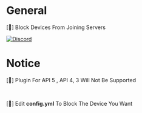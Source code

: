 # General 

[🌵] Block Devices From Joining Servers


[![Discord](https://img.shields.io/discord/965662639168569394.svg?label=&logo=discord&logoColor=ffffff&color=7389D8&labelColor=6A7EC2)](https://discord.gg/KrjD6t9HJt)


# Notice

[🍓] Plugin For API 5 , API 4, 3 Will Not Be Supported

<br>

[🐝] Edit **config.yml** To Block The Device You Want
